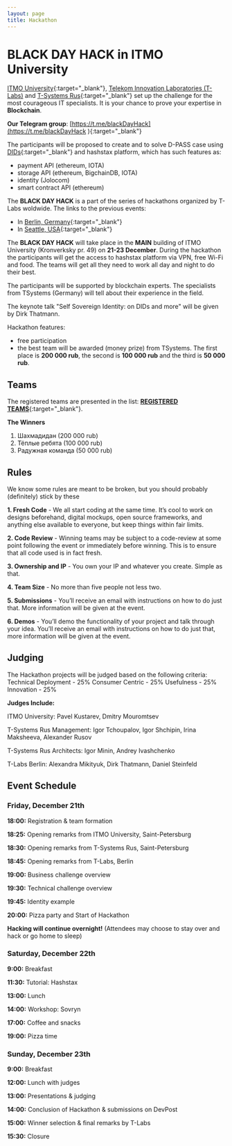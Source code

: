 ```yaml
---
layout: page
title: Hackathon
---
```

# **BLACK DAY HACK** in **ITMO University**

[ITMO University](http://en.ifmo.ru/en/){:target="_blank"},  [Telekom Innovation Laboratories (T- Labs)](https://laboratories.telekom.com) and [T-Systems Rus](https://www.t-systems.com/ru/ru){:target="_blank"} set up the challenge for the most courageous IT specialists. It is your chance to prove your 
expertise in **Blockchain**. 

**Our Telegram group**: [https://t.me/blackDayHack](https://t.me/blackDayHack ){:target="_blank"} 

The participants will be proposed to create and to solve D-PASS case using 
[DIDs](https://w3c-ccg.github.io/did-spec/){:target="_blank"} and hashstax platform, which has such features as:

* payment API (ethereum, IOTA)
* storage API (ethereum, BigchainDB, IOTA)
* identity (Jolocom)
* smart contract API (ethereum)

The **BLACK DAY HACK** is a part of the series of hackathons organized by T-Labs woldwide. The links to the previous events:
* In [Berlin, Germany](https://www.universe.com/events/t-labs-blockchain-identity-hackathon-berlin-tlabshack-tickets-berlin-2435H6){:target="_blank"}
* In [Seattle, USA](https://www.universe.com/events/iot-security-blockchain-hackathon-t-labshack-create33-in-seattle-tickets-seattle-JXFQN0){:target="_blank"}


The **BLACK DAY HACK** will take place in the **MAIN** building of ITMO University (Kronverksky pr. 49) on **21-23 December**. During the hackathon the participants will get the access to hashstax platform via VPN, free Wi-Fi and food. The teams will get all they need to work all day and night to do their best.

The participants will be supported by blockchain experts. The specialists from TSystems (Germany) 
will tell about their experience in the field.

The keynote talk "Self Sovereign Identity: on DIDs and more" will be given by Dirk Thatmann. 

Hackathon features:

* free participation 
* the best team will be awarded (money prize) from TSystems. The first place is **200 000 rub**, the second is **100 000 rub** and the third is **50 000 rub**. 

## Teams

The registered teams are presented in the list: [**REGISTERED TEAMS**](https://docs.google.com/spreadsheets/d/e/2PACX-1vT06zmCOOdyp-Z---yk7zR7xdafIMudz6ybNmBNVUuhheIKQDUrh2juGkDEV-tfSZ4kVEjpbcWX14EX/pubhtml){:target="_blank"}. 

**The Winners**

1. Шахмадидан (200 000 rub)
2. Тёплые ребята (100 000 rub)
3. Радужная команда (50 000 rub)

## Rules

We know some rules are meant to be broken, but you should probably (definitely) stick by these

**1. Fresh Code** - We all start coding at the same time. It’s cool to work on designs beforehand, digital mockups, open 
source frameworks, and anything else available to everyone, but keep things within fair limits.

**2. Code Review** - Winning teams may be subject to a code-review at some point following the event or immediately before winning. This is to ensure that all code used is in fact fresh.

**3. Ownership and IP** - You own your IP and whatever you create. Simple as that.

**4. Team Size** - No more than five people not less two.

**5. Submissions** - You’ll receive an email with instructions on how to do just that. More information
will be given at the event.

**6. Demos** - You’ll demo the functionality of your project and talk through your idea. You’ll receive an email with instructions on how to do just that, more information will be given at the event.

## Judging

The Hackathon projects will be judged based on the following criteria:
Technical Deployment - 25%
Consumer Centric - 25%
Usefulness - 25%
Innovation - 25%

**Judges Include:**

ITMO University: Pavel Kustarev, Dmitry Mouromtsev 

T-Systems Rus Management: Igor Tchoupalov, Igor Shchipin, Irina Maksheeva, Alexander Rusov

T-Systems Rus Architects: Igor Minin, Andrey Ivashchenko

T-Labs Berlin: Alexandra Mikityuk, Dirk Thatmann, Daniel Steinfeld

## Event Schedule

### Friday, December 21th

**18:00:** Registration & team formation

**18:25:** Opening remarks from ITMO University, Saint-Petersburg

**18:30:** Opening remarks from T-Systems Rus, Saint-Petersburg

**18:45:** Opening remarks from T-Labs, Berlin

**19:00:** Business challenge overview

**19:30:** Technical challenge overview

**19:45:**  Identity example 

**20:00:** Pizza party and Start of Hackathon

**Hacking will continue overnight!** (Attendees may choose to stay over and hack or go home to sleep)

### Saturday, December 22th

**9:00:** Breakfast

**11:30:** Tutorial: Hashstax

**13:00:** Lunch

**14:00:** Workshop: Sovryn

**17:00:** Coffee and snacks

**19:00:** Pizza time

### Sunday, December 23th

**9:00:** Breakfast

**12:00:** Lunch with judges 

**13:00:**  Presentations & judging

**14:00:** Conclusion of Hackathon & submissions on DevPost

**15:00:** Winner selection & final remarks by T-Labs

**15:30:** Closure

